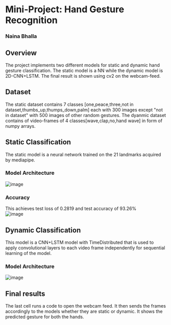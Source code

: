 # Mini-Project: Hand Gesture Recognition
### Naina Bhalla

## Overview<br>
The project implements two different models for static and dynamic hand gesture classification. The static model is a NN while the dynamic model is 2D-CNN+LSTM. The final result is shown using cv2 on the webcam-feed.

## Dataset<br>
The static dataset contains 7 classes [one,peace,three,not in dataset,thumbs_up,thumps_down,palm] each with 300 images except "not in dataset" with 500 images of other random gestures. The dyanmic dataset contains of video-frames of 4 classes[wave,clap,no,hand wave] in form of numpy arrays.

## Static Classification<br>
The static model is a neural network trained on the 21 landmarks acquired by mediapipe.<br>

### Model Architecture<br>
![image](https://github.com/user-attachments/assets/4ef00753-753a-4e59-ba11-1cdecfae87e2)


### Accuracy<br>
This achieves test loss of 0.2819 and test accuracy of 93.26%<br>
![image](https://github.com/user-attachments/assets/76a22ef7-fb34-4f4a-ac9e-d7b92f838901)


## Dynamic Classification<br>
This model is a CNN+LSTM model with TimeDistributed that is used to apply convolutional layers to each video frame independently for sequential learning of the model.<br>

### Model Architecture<br>
![image](https://github.com/user-attachments/assets/c4b8cd06-fd14-49c2-9870-8d5143ea7695)<br>

## Final results
The last cell runs a code to open the webcam feed. It then sends the frames accordingly to the models whether they are static or dynamic. It shows the predicted gesture for both the hands.
